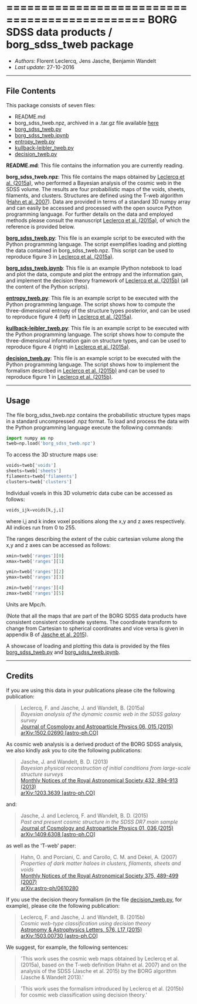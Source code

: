 ==============================================
**BORG SDSS data products** / **borg_sdss_tweb package**
==============================================

* *Authors*: Florent Leclercq, Jens Jasche, Benjamin Wandelt
* *Last update*: 27-10-2016

----------------------
**File Contents**
----------------------

This package consists of seven files:
* README.md
* borg_sdss_tweb.npz, archived in a .tar.gz file available [here](http://icg.port.ac.uk/~leclercq/data/borg_sdss_tweb.tar.gz)
* [borg_sdss_tweb.py](borg_sdss_tweb.py)
* [borg_sdss_tweb.ipynb](borg_sdss_tweb.ipynb)
* [entropy_tweb.py](entropy_tweb.py)
* [kullback-leibler_tweb.py](kullback-leibler_tweb.py)
* [decision_tweb.py](decision_tweb.py)

**README.md**:
	This file contains the information you are currently reading.

**borg_sdss_tweb.npz**:
	This file contains the maps obtained by [Leclercq et al. (2015a)](https://arxiv.org/abs/1502.02690), who performed a Bayesian analysis of the cosmic web in the SDSS volume. The results are four probabilistic maps of the voids, sheets, filaments, and clusters. Structures are defined using the T-web algorithm ([Hahn et al. 2007](https://arxiv.org/abs/astro-ph/0610280)). Data are provided in terms of a standard 3D numpy array and can easily be accessed and processed with the open source Python programming language. For further details on the data and employed methods please consult the manuscript [Leclercq et al. (2015a)](https://arxiv.org/abs/1502.02690), of which the reference is provided below.

**[borg_sdss_tweb.py](borg_sdss_tweb.py)**:
	This file is an example script to be executed with the Python programming language. The script exemplifies loading and plotting the data contained in borg_sdss_tweb.npz. This script can be used to reproduce figure 3 in [Leclercq et al. (2015a)](https://arxiv.org/abs/1502.02690).

**[borg_sdss_tweb.ipynb](borg_sdss_tweb.ipynb)**:
	This file is an example IPython notebook to load and plot the data, compute and plot the entropy and the information gain, and implement the decision theory framework of [Leclercq et al. (2015b)](https://arxiv.org/abs/1503.00730) (all the content of the Python scripts).

**[entropy_tweb.py](entropy_tweb.py)**:
	This file is an example script to be executed with the Python programming language. The script shows how to compute the three-dimensional entropy of the structure types posterior, and can be used to reproduce figure 4 (left) in [Leclercq et al. (2015a)](https://arxiv.org/abs/1502.02690).

**[kullback-leibler_tweb.py](kullback-leibler_tweb.py)**:
	This file is an example script to be executed with the Python programming language. The script shows how to compute the three-dimensional information gain on structure types, and can be used to reproduce figure 4 (right) in [Leclercq et al. (2015a)](https://arxiv.org/abs/1502.02690).

**[decision_tweb.py](decision_tweb.py)**:
	This file is an example script to be executed with the Python programming language. The script shows how to implement the formalism described in [Leclercq et al. (2015b)](https://arxiv.org/abs/1503.00730) and can be used to reproduce figure 1 in [Leclercq et al. (2015b)](https://arxiv.org/abs/1503.00730).

----------------------
**Usage**
----------------------

The file borg_sdss_tweb.npz contains the probabilistic structure types maps in a standard uncompressed .npz format. To load and process the data with the Python programming language execute the following commands:

```python
import numpy as np
tweb=np.load('borg_sdss_tweb.npz')
```

To access the 3D structure maps use: 

```python
voids=tweb['voids']
sheets=tweb['sheets']
filaments=tweb['filaments']
clusters=tweb['clusters']
```

Individual voxels in this 3D volumetric data cube can be accessed as follows:

```python
voids_ijk=voids[k,j,i]
```

where i,j and k index voxel positions along the x,y and z axes respectively. All indices run from 0 to 255.

The ranges describing the extent of the cubic cartesian volume along the x,y and z axes can be accessed as follows:

```python
xmin=tweb['ranges'][0]
xmax=tweb['ranges'][1]

ymin=tweb['ranges'][2]
ymax=tweb['ranges'][3]

zmin=tweb['ranges'][4]
zmax=tweb['ranges'][5]
```

Units are Mpc/h.

(Note that all the maps that are part of the BORG SDSS data products have consistent consistent coordinate systems. The coordinate transform to change from Cartesian to spherical coordinates and vice versa is given in appendix B of [Jasche et al. 2015](https://arxiv.org/abs/1409.6308)).

A showcase of loading and plotting this data is provided by the files [borg_sdss_tweb.py](borg_sdss_tweb.py) and [borg_sdss_tweb.ipynb](borg_sdss_tweb.ipynb).

----------------------
**Credits**
----------------------

If you are using this data in your publications please cite the following publication:

> Leclercq, F. and Jasche, J. and Wandelt, B. (2015a)<br />
> *Bayesian analysis of the dynamic cosmic web in the SDSS galaxy survey*<br />
> [Journal of Cosmology and Astroparticle Physics 06, 015 (2015)](http://dx.doi.org/10.1088/1475-7516/2015/06/015)<br />
> [arXiv:1502.02690 [astro-ph.CO]](https://arxiv.org/abs/1502.02690)

As cosmic web analysis is a derived product of the BORG SDSS analysis, we also kindly ask you to cite the following publications:

> Jasche, J. and Wandelt, B. D. (2013)<br />
> *Bayesian physical reconstruction of initial conditions from large-scale structure surveys*<br />
> [Monthly Notices of the Royal Astronomical Society 432, 894-913 (2013)](http://dx.doi.org/10.1093/mnras/stt449)<br />
> [arXiv:1203.3639 [astro-ph.CO]](https://arxiv.org/abs/1203.3639)

and:

> Jasche, J. and Leclercq, F. and Wandelt, B. D. (2015)<br />
> *Past and present cosmic structure in the SDSS DR7 main sample*<br />
> [Journal of Cosmology and Astroparticle Physics 01, 036 (2015)](http://dx.doi.org/10.1088/1475-7516/2013/11/048)<br />
> [arXiv:1409.6308 [astro-ph.CO]](https://arxiv.org/abs/1409.6308)

as well as the 'T-web' paper:

> Hahn, O. and Porciani, C. and Carollo, C. M. and Dekel, A. (2007)<br />
> *Properties of dark matter haloes in clusters, filaments, sheets and voids*<br />
> [Monthly Notices of the Royal Astronomical Society 375, 489-499 (2007)](http://dx.doi.org/10.1111/j.1365-2966.2006.11318.x)<br />
> [arXiv:astro-ph/0610280](https://arxiv.org/abs/astro-ph/0610280)

If you use the decision theory formalism (in the file [decision_tweb.py](decision_tweb.py), for example), please cite the following publication:

> Leclercq, F. and Jasche, J. and Wandelt, B. (2015b)<br />
> *Cosmic web-type classification using decision theory*<br />
> [Astronomy & Astrophysics Letters, 576, L17 (2015)](http://dx.doi.org/10.1051/0004-6361/201526006)<br />
> [arXiv:1503.00730 [astro-ph.CO]](https://arxiv.org/abs/1503.00730)

We suggest, for example, the following sentences:
> 'This work uses the cosmic web maps obtained by Leclercq et al. (2015a), based on the T-web definition (Hahn et al. 2007) and on the analysis of the SDSS (Jasche et al. 2015) by the BORG algorithm (Jasche & Wandelt 2013).'

> 'This work uses the formalism introduced by Leclercq et al. (2015b) for cosmic web classification using decision theory.'
